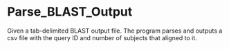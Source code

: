 # Parse_BLAST_Output
Given a tab-delimited BLAST output file. The program parses and outputs a csv file with the query ID and number of subjects that aligned to it.
